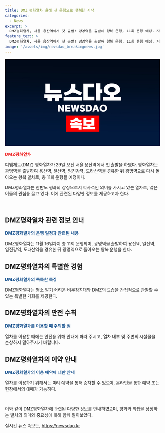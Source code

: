 ```yaml
---
title: DMZ 평화열차 올해 첫 운행으로 행복한 시작
categories:
  - News
excerpt: >
  DMZ평화열차, 서울 용산역에서 첫 출발! 광명역을 출발해 왕복 운행, 11회 운행 예정. 자리에 앉은 이용객들의 모습.
feature_text: >
  DMZ평화열차, 서울 용산역에서 첫 출발! 광명역을 출발해 왕복 운행, 11회 운행 예정. 자리에 앉은 이용객들의 모습.
image: '/assets/img/newsdao_breakingnews.jpg'
---
```


<p><img src="/assets/img/newsdao_breakingnews.jpg" alt="pcversion 속보" /></p>

<p><b><span style="color: #ee2323;">DMZ평화열차</span></b></p>

<p>디엠제트(DMZ) 평화열차가 29일 오전 서울 용산역에서 첫 출발을 하였다. 평화열차는 광명역을 출발하여 용산역, 일산역, 임진강역, 도라산역을 경유한 뒤 광명역으로 다시 돌아오는 왕복 열차로, 총 11회 운행될 예정이다.</p>

<p>DMZ평화열차는 한반도 평화의 상징으로서 역사적인 의미를 가지고 있는 열차로, 많은 이들의 관심을 끌고 있다. 이에 관련된 다양한 정보를 제공하고자 한다. </p>

<p data-ke-size="size16">&nbsp;</p>

<h2 data-ke-size="size26">DMZ평화열차 관련 정보 안내</h2>

<p><b><span style="color: #1a5490;">DMZ평화열차의 운행 일정과 관련된 내용</b></p>

<p>DMZ평화열차는 11월 16일까지 총 11회 운행되며, 광명역을 출발하여 용산역, 일산역, 임진강역, 도라산역을 경유한 뒤 광명역으로 돌아오는 왕복 운행을 한다.</p>

<h2 data-ke-size="size26">DMZ평화열차의 특별한 경험</h2>

<p><b><span style="color: #1a5490;">DMZ평화열차의 독특한 특징</b></p>

<p>DMZ평화열차는 평소 알기 어려운 비무장지대와 DMZ의 모습을 간접적으로 관찰할 수 있는 특별한 기회를 제공한다.</p>

<h2 data-ke-size="size26">DMZ평화열차의 안전 수칙</h2>

<p><b><span style="color: #1a5490;">DMZ평화열차를 이용할 때 주의할 점</b></p>

<p>열차를 이용할 때에는 안전을 위해 안내에 따라 주시고, 열차 내부 및 주변의 시설물을 손상하지 말아주시기 바랍니다.</p>

<h2 data-ke-size="size26">DMZ평화열차의 예약 안내</h2>

<p><b><span style="color: #1a5490;">DMZ평화열차의 이용 예약에 대한 안내</b></p>

<p>열차를 이용하기 위해서는 미리 예약을 통해 승차할 수 있으며, 온라인을 통한 예약 또는 현장에서의 예매가 가능하다.</p>

<p data-ke-size="size16">&nbsp;</p>

<p>이와 같이 DMZ평화열차에 관련된 다양한 정보를 안내하였으며, 평화와 화합을 상징하는 열차의 의미와 중요성에 대해 함께 알아보았다.</p>
실시간 뉴스 속보는, <a href="https://newsdao.kr" rel="dofollow">https://newsdao.kr</a>


